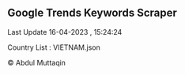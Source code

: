 

## Google Trends Keywords Scraper 
 
Last Update 16-04-2023 , 15:24:24

Country List :
VIETNAM.json



© Abdul Muttaqin 
